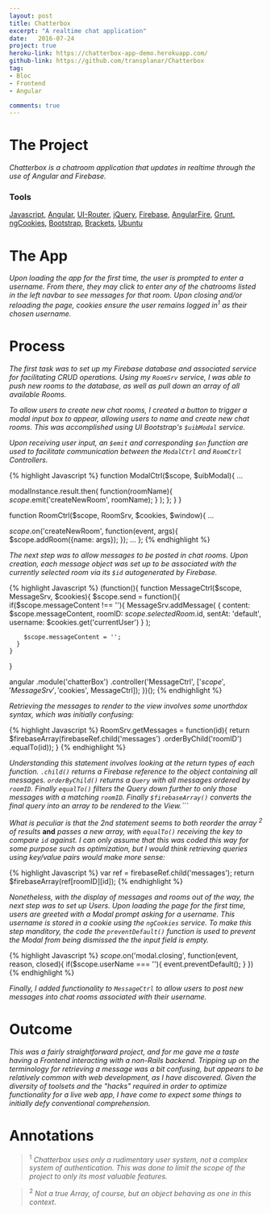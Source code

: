 ```yaml
---
layout: post
title: Chatterbox
excerpt: "A realtime chat application"
date:   2016-07-24
project: true
heroku-link: https://chatterbox-app-demo.herokuapp.com/
github-link: https://github.com/transplanar/Chatterbox
tag:
- Bloc
- Frontend
- Angular

comments: true
---
```


# The Project
*Chatterbox is a chatroom application that updates in realtime through the use of Angular and Firebase.*

### Tools
[Javascript](https://www.javascript.com/), [Angular](https://angularjs.org/), [UI-Router](https://github.com/angular-ui/ui-router), [jQuery](https://jquery.com/), [Firebase](https://www.firebase.google.com/), [AngularFire](https://github.com/firebase/angularfire),
[Grunt](http://gruntjs.com/), [ngCookies](https://docs.angularjs.org/api/ngCookies), [Bootstrap](http://getbootstrap.com/), [Brackets](http://brackets.io/), [Ubuntu](http://www.ubuntu.com/)

# The App
*Upon loading the app for the first time, the user is prompted to enter a username. From there, they may click to enter any of the chatrooms listed in the left navbar to see messages for that room. Upon closing and/or reloading the page, cookies ensure the user remains logged in<sup>1</sup> as their chosen username.*

# Process
*The first task was to set up my Firebase database and associated service for facilitating CRUD operations. Using my ```RoomSrv``` service, I was able to push new rooms to the database, as well as pull down an array of all available Rooms.*

*To allow users to create new chat rooms, I created a button to trigger a modal input box to appear, allowing users to name and create new chat rooms. This was accomplished using UI Bootstrap's ```$uibModal``` service.*

*Upon receiving user input, an ```$emit``` and corresponding ```$on``` function are used to facilitate communication between the ```ModalCtrl``` and ```RoomCtrl``` Controllers.*

{% highlight Javascript %}
function ModalCtrl($scope, $uibModal){
  ...

  modalInstance.result.then(
    function(roomName){
      $scope.$emit('createNewRoom', roomName);
    }
    );
  };
}
}

function RoomCtrl($scope, RoomSrv, $cookies, $window){
  ...

  $scope.$on('createNewRoom', function(event, args){
      $scope.addRoom({name: args});
    });
    ...
  };
{% endhighlight %}

*The next step was to allow messages to be posted in chat rooms. Upon creation, each message object was set up to be associated with the currently selected room via its ```$id``` autogenerated by Firebase.*

{% highlight Javascript %}
(function(){
  function MessageCtrl($scope, MessageSrv, $cookies){
    $scope.send = function(){
      if($scope.messageContent !== ''){
        MessageSrv.addMessage(
          {
            content: $scope.messageContent,
            roomID: $scope.selectedRoom.$id,
            sentAt: 'default',
            username: $cookies.get('currentUser')
          }
        );

        $scope.messageContent = '';
      }
    }
  }

  angular
    .module('chatterBox')
    .controller('MessageCtrl', ['$scope', 'MessageSrv', '$cookies', MessageCtrl]);
})();
{% endhighlight %}

*Retrieving the messages to render to the view involves some unorthdox syntax, which was initially confusing:*

{% highlight Javascript %}
RoomSrv.getMessages = function(id){
  return $firebaseArray(firebaseRef.child('messages')
                                   .orderByChild('roomID')
                                   .equalTo(id));
}
{% endhighlight %}

*Understanding this statement involves looking at the return types of each function. ```.child()``` returns a Firebase reference to the object containing all messages.  ```orderByChild()``` returns a ```Query``` with all messages ordered by ```roomID```. Finally ```equalTo()``` filters the Query down further to only those messages with a matching ```roomID```. Finally ```$firebaseArray()``` converts the final query into an array to be rendered to the View.```*

*What is peculiar is that the 2nd statement seems to both reorder the array <sup>2</sup> of results* **and** *passes a new array, with ```equalTo()``` receiving the key to compare ```id``` against. I can only assume that this was coded this way for some purpose such as optimization, but I would think retrieving queries using key/value pairs would make more sense:*

{% highlight Javascript %}
  var ref = firebaseRef.child('messages');
  return $firebaseArray(ref[roomID][id]);
{% endhighlight %}

*Nonetheless, with the display of messages and rooms out of the way, the next step was to set up Users. Upon loading the page for the first time, users are greeted with a Modal prompt asking for a username. This username is stored in a cookie using the ```ngCookies``` service. To make this step manditory, the code the ```preventDefault()``` function is used to prevent the Modal from being dismissed the the input field is empty.*

{% highlight Javascript %}
$scope.$on('modal.closing', function(event, reason, closed){
  if($scope.userName === ''){
    event.preventDefault();
  }
})
{% endhighlight %}

*Finally, I added functionality to ```MessageCtrl``` to allow users to post new messages into chat rooms associated with their username.*


# Outcome
*This was a fairly straightforward project, and for me gave me a taste having a Frontend interacting with a non-Rails backend. Tripping up on the terminology for retrieving a message was a bit confusing, but appears to be relatively common with web development, as I have discovered. Given the diversity of toolsets and the "hacks" required in order to optimize functionality for a live web app, I have come to expect some things to initially defy conventional comprehension.*

# Annotations
> <sup>1</sup> *Chatterbox uses only a rudimentary user system, not a complex system of authentication. This was done to limit the scope of the project to only its most valuable features.*

> <sup>2</sup> *Not a true Array, of course, but an object behaving as one in this context.*
